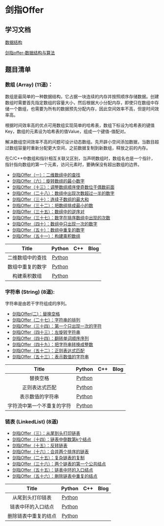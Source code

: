 # 剑指Offer

## 学习文档

[数据结构](https://www.bilibili.com/video/av86803650?from=search&seid=1397237482083708915)

[剑指offer-数据结构与算法](https://www.bilibili.com/video/av64288683/?spm_id_from=333.788.videocard.2)


## 题目清单


### 数组 (Array) (11道)：

数组是最简单的一种数据结构，它占据一块连续的内存并按照顺序存储数据。创建数组时需要首先指定数组的容量大小，然后根据大小分配内存，即使只在数组中存储一个数组，也需要为所有的数据预先分配内存，因此空间效率不高，但是时间效率高。

根据时间效率高的优点可用数组实现简单的哈希表，数组下标设为哈希表的键值Key，数组的元素设为哈希表的值Value，组成一个键值-值配对。

解决数组空间效率不高的问题可设计动态数组。先开辟小空间添加数据，当数目超过数组容量时重新分配更大空间，之前数据复制到新数组，释放之前的内存。

在C/C++中数组和指针相互关联又区别，当声明数组时，数组名也是一个指针，指针指向数组的第一个元素，访问元素时，要确保没有超出数组的边界。

* [剑指Offer（一）：二维数组中的查找](http://cuijiahua.com/blog/2017/11/basis_1.html)
* [剑指Offer（六）：旋转数组的最小数字](http://cuijiahua.com/blog/2017/11/basis_6.html)
* [剑指Offer（十三）：调整数组顺序使奇数位于偶数前面](http://cuijiahua.com/blog/2017/11/basis_13.html)
* [剑指Offer（二十八）：数组中出现次数超过一半的数字](http://cuijiahua.com/blog/2017/12/basis_28.html)
* [剑指Offer（三十）：连续子数组的最大和](http://cuijiahua.com/blog/2017/12/basis_30.html)
* [剑指Offer（三十二）：把数组排成最小的数](http://cuijiahua.com/blog/2018/01/basis_32.html)
* [剑指Offer（三十五）：数组中的逆序对](http://cuijiahua.com/blog/2018/01/basis_35.html)
* [剑指Offer（三十七）：数字在排序数组中出现的次数](http://cuijiahua.com/blog/2018/01/basis_37.html)
* [剑指Offer（四十）：数组中只出现一次的数字](http://cuijiahua.com/blog/2018/01/basis_40.html)
* [剑指Offer（五十）：数组中重复的数字](http://cuijiahua.com/blog/2018/01/basis_50.html)
* [剑指Offer（五十一）：构建乘积数组](http://cuijiahua.com/blog/2018/01/basis_51.html)


|                  Title                   |                  Python                  |                   C++                    |                   Blog                   |
| :--------------------------------------: | :--------------------------------------: | :--------------------------------------: | :--------------------------------------: |
|     二维数组中的查找                   | [Python](https://github.com/Liuhongzhi2018/LeetCode/blob/master/SwordOffer/Array_1.md) | |
|     数组中重复的数字                   | [Python](https://github.com/Liuhongzhi2018/LeetCode/blob/master/SwordOffer/Array_2.md) | |
|     构建乘积数组                   | [Python](https://github.com/Liuhongzhi2018/LeetCode/blob/master/SwordOffer/Array_3.md) | |

### 字符串 (String) (8道):

字符串是由若干字符组成的序列。

* [剑指Offer(二)：替换空格](http://cuijiahua.com/blog/2017/11/basis_2.html "悬停显示")
* [剑指Offer（二十七）：字符串的排列](http://cuijiahua.com/blog/2017/12/basis_27.html "悬停显示")
* [剑指Offer（三十四）：第一个只出现一次的字符](http://cuijiahua.com/blog/2018/01/basis_34.html "悬停显示")
* [剑指Offer（四十三）：左旋转字符串](http://cuijiahua.com/blog/2018/01/basis_43.html "悬停显示")
* [剑指Offer（四十四）：翻转单词顺序序列](http://cuijiahua.com/blog/2018/01/basis_44.html "悬停显示")
* [剑指Offer（四十九）：把字符串转换成整数](http://cuijiahua.com/blog/2018/01/basis_49.html "悬停显示")
* [剑指Offer（五十二）：正则表达式匹配](http://cuijiahua.com/blog/2018/01/basis_52.html "悬停显示")
* [剑指Offer（五十三）：表示数值的字符串](http://cuijiahua.com/blog/2018/01/basis_53.html "悬停显示")

|                  Title                   |                  Python                  |                   C++                    |                   Blog                   |
| :--------------------------------------: | :--------------------------------------: | :--------------------------------------: | :--------------------------------------: |
|     替换空格                   | [Python](https://github.com/Liuhongzhi2018/LeetCode/blob/master/SwordOffer/String_1.md) | |
|     正则表达式匹配                   | [Python](https://github.com/Liuhongzhi2018/LeetCode/blob/master/SwordOffer/String_2.md) | |
|     表示数值的字符串                   | [Python](https://github.com/Liuhongzhi2018/LeetCode/blob/master/SwordOffer/String_3.md) | |
|     字符流中第一个不重复的字符                   | [Python](https://github.com/Liuhongzhi2018/LeetCode/blob/master/SwordOffer/String_4.md) | |

### 链表 (LinkedList) (8道)


* [剑指Offer（三）：从尾到头打印链表](http://cuijiahua.com/blog/2017/11/basis_3.html "悬停显示")
* [剑指Offer（十四）：链表中倒数第k个结点](http://cuijiahua.com/blog/2017/12/basis_14.html "悬停显示")
* [剑指Offer（十五）：反转链表](http://cuijiahua.com/blog/2017/12/basis_15.html "悬停显示")
* [剑指Offer（十六）：合并两个排序的链表](http://cuijiahua.com/blog/2017/12/basis_16.html "悬停显示")
* [剑指Offer（二十五）：复杂链表的复制](http://cuijiahua.com/blog/2017/12/basis_25.html "悬停显示")
* [剑指Offer（三十六）：两个链表的第一个公共结点](http://cuijiahua.com/blog/2018/01/basis_36.html "悬停显示")
* [剑指Offer（五十五）：链表中环的入口结点](http://cuijiahua.com/blog/2018/01/basis_55.html "悬停显示")
* [剑指Offer（五十六）：删除链表中重复的结点](http://cuijiahua.com/blog/2018/01/basis_56.html "悬停显示")

|                  Title                   |                  Python                  |                   C++                    |                   Blog                   |
| :--------------------------------------: | :--------------------------------------: | :--------------------------------------: | :--------------------------------------: |
|      从尾到头打印链表                    | [Python](https://github.com/Liuhongzhi2018/LeetCode/blob/master/SwordOffer/LinkedList_1.md) | |
|      链表中环的入口结点                    | [Python](https://github.com/Liuhongzhi2018/LeetCode/blob/master/SwordOffer/LinkedList_2.md) | |
|      删除链表中重复的结点                    | [Python](https://github.com/Liuhongzhi2018/LeetCode/blob/master/SwordOffer/LinkedList_3.md) | |
